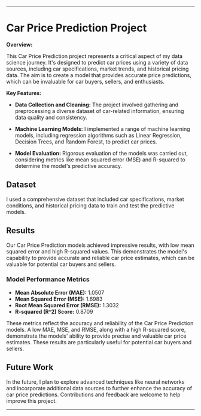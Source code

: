 
---

# Car Price Prediction Project

**Overview:**

This Car Price Prediction project represents a critical aspect of my data science journey. It's designed to predict car prices using a variety of data sources, including car specifications, market trends, and historical pricing data. The aim is to create a model that provides accurate price predictions, which can be invaluable for car buyers, sellers, and enthusiasts.

**Key Features:**

- **Data Collection and Cleaning:** The project involved gathering and preprocessing a diverse dataset of car-related information, ensuring data quality and consistency.

- **Machine Learning Models:** I implemented a range of machine learning models, including regression algorithms such as Linear Regression, Decision Trees, and Random Forest, to predict car prices.

- **Model Evaluation:** Rigorous evaluation of the models was carried out, considering metrics like mean squared error (MSE) and R-squared to determine the model's predictive accuracy.

## Dataset

I used a comprehensive dataset that included car specifications, market conditions, and historical pricing data to train and test the predictive models.

## Results

Our Car Price Prediction models achieved impressive results, with low mean squared error and high R-squared values. This demonstrates the model's capability to provide accurate and reliable car price estimates, which can be valuable for potential car buyers and sellers.


### Model Performance Metrics

- **Mean Absolute Error (MAE):** 1.0507
- **Mean Squared Error (MSE):** 1.6983
- **Root Mean Squared Error (RMSE):** 1.3032
- **R-squared (R^2) Score:** 0.8709

These metrics reflect the accuracy and reliability of the Car Price Prediction models. A low MAE, MSE, and RMSE, along with a high R-squared score, demonstrate the models' ability to provide precise and valuable car price estimates. These results are particularly useful for potential car buyers and sellers.


## Future Work

In the future, I plan to explore advanced techniques like neural networks and incorporate additional data sources to further enhance the accuracy of car price predictions. Contributions and feedback are welcome to help improve this project.

---

